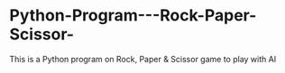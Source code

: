 # Python-Program---Rock-Paper-Scissor-
This is a Python program on Rock, Paper &amp; Scissor game to play with AI
